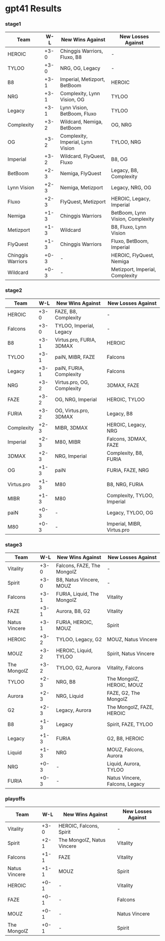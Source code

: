 # gpt41 Results

### stage1

| Team | W-L | New Wins Against | New Losses Against |
|------|-----|-----------------|------------------|
| HEROIC | +3-0 | Chinggis Warriors, Fluxo, B8 | - |
| TYLOO | +3-0 | NRG, OG, Legacy | - |
| B8 | +3-1 | Imperial, Metizport, BetBoom | HEROIC |
| NRG | +3-1 | Complexity, Lynn Vision, OG | TYLOO |
| Legacy | +3-1 | Lynn Vision, BetBoom, Fluxo | TYLOO |
| Complexity | +3-2 | Wildcard, Nemiga, BetBoom | OG, NRG |
| OG | +3-2 | Complexity, Imperial, Lynn Vision | TYLOO, NRG |
| Imperial | +3-2 | Wildcard, FlyQuest, Fluxo | B8, OG |
| BetBoom | +2-3 | Nemiga, FlyQuest | Legacy, B8, Complexity |
| Lynn Vision | +2-3 | Nemiga, Metizport | Legacy, NRG, OG |
| Fluxo | +2-3 | FlyQuest, Metizport | HEROIC, Legacy, Imperial |
| Nemiga | +1-3 | Chinggis Warriors | BetBoom, Lynn Vision, Complexity |
| Metizport | +1-3 | Wildcard | B8, Fluxo, Lynn Vision |
| FlyQuest | +1-3 | Chinggis Warriors | Fluxo, BetBoom, Imperial |
| Chinggis Warriors | +0-3 | - | HEROIC, FlyQuest, Nemiga |
| Wildcard | +0-3 | - | Metizport, Imperial, Complexity |

### stage2

| Team | W-L | New Wins Against | New Losses Against |
|------|-----|-----------------|------------------|
| HEROIC | +3-0 | FAZE, B8, Complexity | - |
| Falcons | +3-0 | TYLOO, Imperial, Legacy | - |
| B8 | +3-1 | Virtus.pro, FURIA, 3DMAX | HEROIC |
| TYLOO | +3-1 | paiN, MIBR, FAZE | Falcons |
| Legacy | +3-1 | paiN, FURIA, Complexity | Falcons |
| NRG | +3-2 | Virtus.pro, OG, Complexity | 3DMAX, FAZE |
| FAZE | +3-2 | OG, NRG, Imperial | HEROIC, TYLOO |
| FURIA | +3-2 | OG, Virtus.pro, 3DMAX | Legacy, B8 |
| Complexity | +2-3 | MIBR, 3DMAX | HEROIC, Legacy, NRG |
| Imperial | +2-3 | M80, MIBR | Falcons, 3DMAX, FAZE |
| 3DMAX | +2-3 | NRG, Imperial | Complexity, B8, FURIA |
| OG | +1-3 | paiN | FURIA, FAZE, NRG |
| Virtus.pro | +1-3 | M80 | B8, NRG, FURIA |
| MIBR | +1-3 | M80 | Complexity, TYLOO, Imperial |
| paiN | +0-3 | - | Legacy, TYLOO, OG |
| M80 | +0-3 | - | Imperial, MIBR, Virtus.pro |

### stage3

| Team | W-L | New Wins Against | New Losses Against |
|------|-----|-----------------|------------------|
| Vitality | +3-0 | Falcons, FAZE, The MongolZ | - |
| Spirit | +3-0 | B8, Natus Vincere, MOUZ | - |
| Falcons | +3-1 | FURIA, Liquid, The MongolZ | Vitality |
| FAZE | +3-1 | Aurora, B8, G2 | Vitality |
| Natus Vincere | +3-1 | FURIA, HEROIC, MOUZ | Spirit |
| HEROIC | +3-2 | TYLOO, Legacy, G2 | MOUZ, Natus Vincere |
| MOUZ | +3-2 | HEROIC, Liquid, TYLOO | Spirit, Natus Vincere |
| The MongolZ | +3-2 | TYLOO, G2, Aurora | Vitality, Falcons |
| TYLOO | +2-3 | NRG, B8 | The MongolZ, HEROIC, MOUZ |
| Aurora | +2-3 | NRG, Liquid | FAZE, G2, The MongolZ |
| G2 | +2-3 | Legacy, Aurora | The MongolZ, FAZE, HEROIC |
| B8 | +1-3 | Legacy | Spirit, FAZE, TYLOO |
| Legacy | +1-3 | FURIA | G2, B8, HEROIC |
| Liquid | +1-3 | NRG | MOUZ, Falcons, Aurora |
| NRG | +0-3 | - | Liquid, Aurora, TYLOO |
| FURIA | +0-3 | - | Natus Vincere, Falcons, Legacy |

### playoffs

| Team | W-L | New Wins Against | New Losses Against |
|------|-----|-----------------|------------------|
| Vitality | +3-0 | HEROIC, Falcons, Spirit | - |
| Spirit | +2-1 | The MongolZ, Natus Vincere | Vitality |
| Falcons | +1-1 | FAZE | Vitality |
| Natus Vincere | +1-1 | MOUZ | Spirit |
| HEROIC | +0-1 | - | Vitality |
| FAZE | +0-1 | - | Falcons |
| MOUZ | +0-1 | - | Natus Vincere |
| The MongolZ | +0-1 | - | Spirit |

